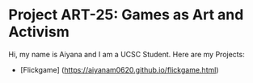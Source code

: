 # Project ART-25: Games as Art and Activism
Hi, my name is Aiyana and I am a UCSC Student.
Here are my Projects:
- [Flickgame] (https://aiyanam0620.github.io/flickgame.html)
